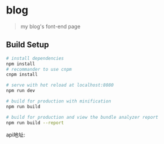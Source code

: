 # blog

> my blog's font-end page

## Build Setup

``` bash
# install dependencies
npm install
# recommander to use cnpm
cnpm install

# serve with hot reload at localhost:8080
npm run dev

# build for production with minification
npm run build

# build for production and view the bundle analyzer report
npm run build --report
```
api地址:
